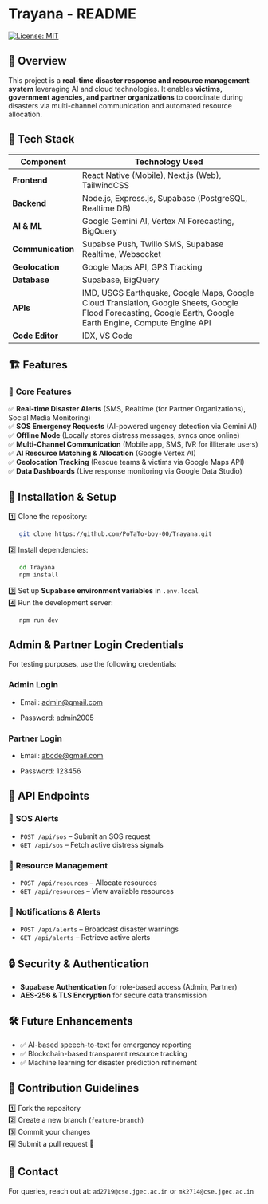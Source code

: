 # Trayana - README
[![License: MIT](https://img.shields.io/badge/License-MIT-yellow.svg)](LICENSE)

## 🚀 Overview
This project is a **real-time disaster response and resource management system** leveraging AI and cloud technologies. It enables **victims, government agencies, and partner organizations** to coordinate during disasters via multi-channel communication and automated resource allocation.

## 🔧 Tech Stack
| Component           | Technology Used |
|-------------------|----------------|
| **Frontend**      | React Native (Mobile), Next.js (Web), TailwindCSS |
| **Backend**       | Node.js, Express.js, Supabase (PostgreSQL, Realtime DB) |
| **AI & ML**       | Google Gemini AI, Vertex AI Forecasting,  BigQuery |
| **Communication** | Supabse Push, Twilio SMS, Supabase Realtime, Websocket |
| **Geolocation**   | Google Maps API, GPS Tracking |
| **Database**      | Supabase, BigQuery |
| **APIs**          | IMD, USGS Earthquake, Google Maps, Google Cloud Translation, Google Sheets, Google Flood Forecasting, Google Earth, Google Earth Engine, Compute Engine API |
| **Code Editor**   | IDX, VS Code | 


## 🏗️ Features
### 🎯 **Core Features**
✅ **Real-time Disaster Alerts** (SMS, Realtime (for Partner Organizations), Social Media Monitoring)  
✅ **SOS Emergency Requests** (AI-powered urgency detection via Gemini AI)  
✅ **Offline Mode** (Locally stores distress messages, syncs once online)  
✅ **Multi-Channel Communication** (Mobile app, SMS, IVR for illiterate users)  
✅ **AI Resource Matching & Allocation** (Google Vertex AI)  
✅ **Geolocation Tracking** (Rescue teams & victims via Google Maps API)  
✅ **Data Dashboards** (Live response monitoring via Google Data Studio)  

## 📜 Installation & Setup
1️⃣ Clone the repository:  
```bash
   git clone https://github.com/PoTaTo-boy-00/Trayana.git
```
2️⃣ Install dependencies:  
```bash
   cd Trayana
   npm install
```
3️⃣ Set up **Supabase environment variables** in `.env.local`  
4️⃣ Run the development server:  
```bash
   npm run dev
```

## Admin & Partner Login Credentials
For testing purposes, use the following credentials:

### Admin Login
- Email: admin@gmail.com

- Password: admin2005

### Partner Login
- Email: abcde@gmail.com

- Password: 123456

## 📡 API Endpoints
### 🚨 **SOS Alerts**
- `POST /api/sos` – Submit an SOS request
- `GET /api/sos` – Fetch active distress signals

### 📍 **Resource Management**
- `POST /api/resources` – Allocate resources
- `GET /api/resources` – View available resources

### 🔔 **Notifications & Alerts**
- `POST /api/alerts` – Broadcast disaster warnings
- `GET /api/alerts` – Retrieve active alerts

## 🔒 Security & Authentication
- **Supabase Authentication** for role-based access (Admin, Partner)
- **AES-256 & TLS Encryption** for secure data transmission

## 🛠️ Future Enhancements
- ✅ AI-based speech-to-text for emergency reporting
- ✅ Blockchain-based transparent resource tracking
- ✅ Machine learning for disaster prediction refinement

## 🤝 Contribution Guidelines
1️⃣ Fork the repository  
2️⃣ Create a new branch (`feature-branch`)  
3️⃣ Commit your changes  
4️⃣ Submit a pull request 🎉

## 📩 Contact
For queries, reach out at: `ad2719@cse.jgec.ac.in` or `mk2714@cse.jgec.ac.in`

